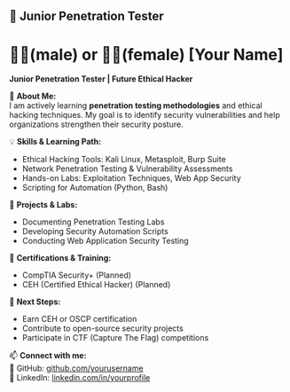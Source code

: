 ## 🔹 Junior Penetration Tester

# 👨‍💻(male) or 👩‍💻(female) [Your Name]  
**Junior Penetration Tester | Future Ethical Hacker**  

📌 **About Me:**  
I am actively learning **penetration testing methodologies** and ethical hacking techniques. 
My goal is to identify security vulnerabilities and help organizations strengthen their security posture.

💡 **Skills & Learning Path:**  
- Ethical Hacking Tools: Kali Linux, Metasploit, Burp Suite  
- Network Penetration Testing & Vulnerability Assessments  
- Hands-on Labs: Exploitation Techniques, Web App Security  
- Scripting for Automation (Python, Bash)  

📂 **Projects & Labs:**  
- Documenting Penetration Testing Labs  
- Developing Security Automation Scripts  
- Conducting Web Application Security Testing  

📜 **Certifications & Training:**  
- CompTIA Security+ (Planned)
- CEH (Certified Ethical Hacker) (Planned)  

🚀 **Next Steps:**  
- Earn CEH or OSCP certification  
- Contribute to open-source security projects  
- Participate in CTF (Capture The Flag) competitions  

📫 **Connect with me:**  
🔗 GitHub: [github.com/yourusername](https://github.com/yourusername)  
💼 LinkedIn: [linkedin.com/in/yourprofile](https://linkedin.com/in/yourprofile)  
```
